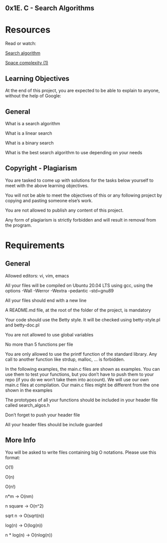 ## 0x1E. C - Search Algorithms

# Resources

Read or watch:

<a href="https://en.wikipedia.org/wiki/Search_algorithm">Search algorithm</a>

<a href="https://www.geeksforgeeks.org/g-fact-86/">Space complexity (1)</a>

## Learning Objectives

At the end of this project, you are expected to be able to explain to anyone, without the help of Google:

## General

What is a search algorithm

What is a linear search

What is a binary search

What is the best search algorithm to use depending on your needs

## Copyright - Plagiarism

You are tasked to come up with solutions for the tasks below yourself to meet with the above learning objectives.

You will not be able to meet the objectives of this or any following project by copying and pasting someone else’s work.

You are not allowed to publish any content of this project.

Any form of plagiarism is strictly forbidden and will result in removal from the program.

# Requirements

## General

Allowed editors: vi, vim, emacs

All your files will be compiled on Ubuntu 20.04 LTS using gcc, using the options -Wall -Werror -Wextra -pedantic -std=gnu89

All your files should end with a new line

A README.md file, at the root of the folder of the project, is mandatory

Your code should use the Betty style. It will be checked using betty-style.pl and betty-doc.pl

You are not allowed to use global variables

No more than 5 functions per file

You are only allowed to use the printf function of the standard library. Any call to another function like strdup, malloc, … is forbidden.

In the following examples, the main.c files are shown as examples. You can use them to test your functions, but you don’t have to push them to your repo (if you do we won’t take them into account). We will use our own main.c files at compilation. Our main.c files might be different from the one shown in the examples

The prototypes of all your functions should be included in your header file called search_algos.h

Don’t forget to push your header file

All your header files should be include guarded

## More Info

You will be asked to write files containing big O notations. Please use this format:

O(1)

O(n)

O(n!)

n*m -> O(nm)

n square -> O(n^2)

sqrt n -> O(sqrt(n))

log(n) -> O(log(n))

n * log(n) -> O(nlog(n))

